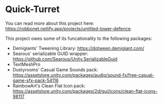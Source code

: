 # Quick-Turret
You can read more about this project here: https://robbonet.netlify.app/projects/untitled-tower-defence.

This project owes some of its funcationality to the following packages:
* Demigiants' Tweening Library: https://dotween.demigiant.com/
* Searous' serializable GUID wrapper: https://github.com/Searous/Unity.SerializableGuid
* TextMeshPro
* Dustyrooms' Casual Game Sounds pack: https://assetstore.unity.com/packages/audio/sound-fx/free-casual-game-sfx-pack-54116
* RainbowArt's Clean Flat Icon pack: https://assetstore.unity.com/packages/2d/gui/icons/clean-flat-icons-98117
